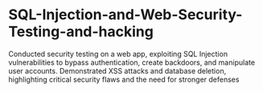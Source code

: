 # SQL-Injection-and-Web-Security-Testing-and-hacking
Conducted security testing on a web app, exploiting SQL Injection vulnerabilities to bypass authentication, create backdoors, and manipulate user accounts. Demonstrated XSS attacks and database deletion, highlighting critical security flaws and the need for stronger defenses
